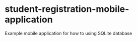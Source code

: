 # student-registration-mobile-application
 Example mobile application for how to using SQLite database
